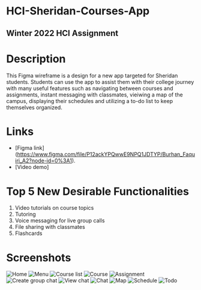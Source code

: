 # HCI-Sheridan-Courses-App
## Winter 2022 HCI Assignment

# Description
This Figma wireframe is a design for a new app targeted for Sheridan students. Students can use the app to assist them with their college journey with many useful features such as navigating between courses and assignments, instant messaging with classmates, vieiwing a map of the campus, displaying their schedules and utilizing a to-do list to keep themselves organized.

# Links
- [Figma link] (https://www.figma.com/file/P12ackYPQwwE9NPQ1JDTYP/Burhan_Faquiri_A2?node-id=0%3A1).
- [Video demo]

# Top 5 New Desirable Functionalities
1.	Video tutorials on course topics
2.	Tutoring
3.	Voice messaging for live group calls
4.	File sharing with classmates
5.	Flashcards

# Screenshots
![Home](https://github.com/burhanf/HCI-Sheridan-Courses-App/blob/main/home.png)
![Menu](https://github.com/burhanf/HCI-Sheridan-Courses-App/blob/main/menu.png)
![Course list](https://github.com/burhanf/HCI-Sheridan-Courses-App/blob/main/course_list.png)
![Course](https://github.com/burhanf/HCI-Sheridan-Courses-App/blob/main/course.png)
![Assignment](https://github.com/burhanf/HCI-Sheridan-Courses-App/blob/main/assignment.png)
![Create group chat](https://github.com/burhanf/HCI-Sheridan-Courses-App/blob/main/create_chat.png)
![View chat](https://github.com/burhanf/HCI-Sheridan-Courses-App/blob/main/chat_list.png)
![Chat](https://github.com/burhanf/HCI-Sheridan-Courses-App/blob/main/chat.png)
![Map](https://github.com/burhanf/HCI-Sheridan-Courses-App/blob/main/map.png)
![Schedule](https://github.com/burhanf/HCI-Sheridan-Courses-App/blob/main/schedule.png)
![Todo](https://github.com/burhanf/HCI-Sheridan-Courses-App/blob/main/todo.png)



